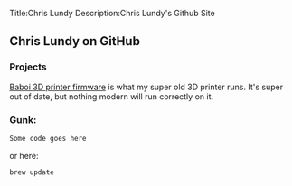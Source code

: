 Title:Chris Lundy
Description:Chris Lundy's Github Site
## Chris Lundy on GitHub

### Projects

[Baboi 3D printer firmware](https://github.com/MrLundy/Baboi) is what my super old 3D printer runs. It's super out of date, but nothing modern will run correctly on it.






### Gunk:


```markdown
Some code goes here

```
or here:

`brew update`

